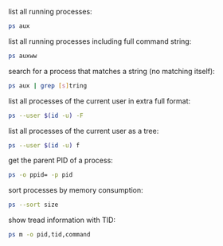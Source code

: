 list all running processes:
```bash
ps aux
```

list all running processes including full command string:
```bash
ps auxww
```

search for a process that matches a string (no matching itself):
```bash
ps aux | grep [s]tring
```

list all processes of the current user in extra full format:
```bash
ps --user $(id -u) -F
```

list all processes of the current user as a tree:
```bash
ps --user $(id -u) f
```

get the parent PID of a process:
```bash
ps -o ppid= -p pid
```

sort processes by memory consumption:
```bash
ps --sort size
```

show tread information with TID:
```bash
ps m -o pid,tid,command
```
